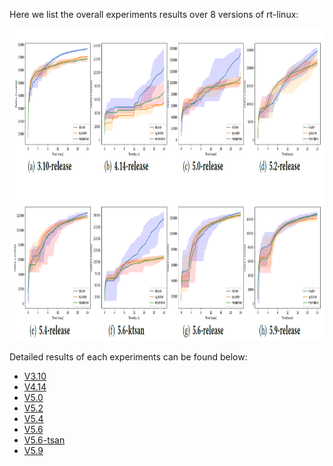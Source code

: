 Here we list the overall experiments results over 8 versions of rt-linux:
<div align="center">
  <img src="https://github.com/Rtkaller/Rtkaller/blob/main/experiments/result.png" height="500px" alt="图片说明" >
</div>

Detailed results of each experiments can be found below:
- [V3.10](experiments/v310.md)
- [V4.14](experiments/v414.md)
- [V5.0](experiments/v50.md)
- [V5.2](experiments/v52.md)
- [V5.4](experiments/v54.md)
- [V5.6](experiments/v56.md)
- [V5.6-tsan](experiments/tsan.md)
- [V5.9](experiments/v59.md)
